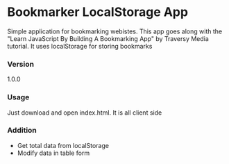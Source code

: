 # Bookmarker LocalStorage App

Simple application for bookmarking webistes. This app goes along with the "Learn JavaScript By Building A Bookmarking App" by Traversy Media tutorial. It uses localStorage for storing bookmarks 

### Version
1.0.0

### Usage

Just download and open index.html. It is all client side

### Addition

* Get total data from localStorage
* Modify data in table form